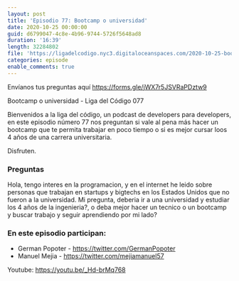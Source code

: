 ```yaml
---
layout: post
title: 'Episodio 77: Bootcamp o universidad'
date: 2020-10-25 00:00:00
guid: d6799047-4c8e-4b96-9744-5726f5648ad8
duration: '16:39'
length: 32284802
file: 'https://ligadelcodigo.nyc3.digitaloceanspaces.com/2020-10-25-bootcamp-o-universidad.mp3'
categories: episode
enable_comments: true
---
```


Envíanos tus preguntas aquí https://forms.gle/jWX7r5JSVRaPDztw9

Bootcamp o universidad - Liga del Código 077

Bienvenidos a la liga del código, un podcast de developers para developers, en este episodio número 77 nos preguntan si vale al pena más hacer un bootcamp que te permita trabajar en poco tiempo o si es mejor cursar loos 4 años de una carrera universitaria.

Disfruten.

### Preguntas

Hola, tengo interes en la programacion, y en el internet he leido sobre personas que trabajan en startups y bigtechs en los Estados Unidos que no fueron a la universidad. Mi pregunta, deberia ir a una universidad y estudiar los 4 años de la ingenieria?, o deba mejor hacer un tecnico o un bootcamp y buscar trabajo y seguir aprendiendo por mi lado?

### En este episodio participan:

- German Popoter - https://twitter.com/GermanPopoter
- Manuel Mejia - https://twitter.com/mejiamanuel57

Youtube: https://youtu.be/_Hd-brMq768

